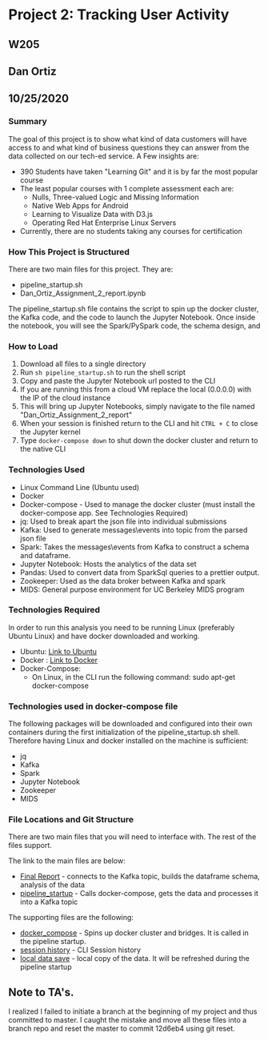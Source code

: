 # Project 2: Tracking User Activity
## W205
## Dan Ortiz
## 10/25/2020

### Summary

The goal of this project is to show what kind of data customers will have access to and what kind of business questions they can answer from the data collected on our tech-ed service. A Few insights are:

   * 390 Students have taken "Learning Git" and it is by far the most popular course
   * The least popular courses with 1 complete assessment each are:
       * Nulls, Three-valued Logic and Missing Information
       * Native Web Apps for Android
       * Learning to Visualize Data with D3.js
       * Operating Red Hat Enterprise Linux Servers
   * Currently, there are no students taking any courses for certification

### How This Project is Structured

There are two main files for this project. They are:
   - pipeline_startup.sh
   - Dan_Ortiz_Assignment_2_report.ipynb
   
The pipeline_startup.sh file contains the script to spin up the docker cluster, the Kafka code, and the code to launch
the Jupyter Notebook. Once inside the notebook, you will see the Spark/PySpark code, the schema design, and 

### How to Load

   1. Download all files to a single directory
   2. Run ```sh pipeline_startup.sh``` to run the shell script
   3. Copy and paste the Jupyter Notebook url posted to the CLI
   4. If you are running this from a cloud VM replace the local (0.0.0.0) with the IP of the cloud instance
   5. This will bring up Jupyter Notebooks, simply navigate to the file named "Dan_Ortiz_Assignment_2_report"
   6. When your session is finished return to the CLI and hit ```CTRL + C``` to close the Jupyter kernel
   7. Type ```docker-compose down``` to shut down the docker cluster and return to the native CLI

### Technologies Used
   - Linux Command Line (Ubuntu used)
   - Docker
   - Docker-compose - Used to manage the docker cluster (must install the docker-compose app. See Technologies Required)
   - jq: Used to break apart the json file into individual submissions
   - Kafka: Used to generate messages\events into topic from the parsed json file
   - Spark: Takes the messages\events from Kafka to construct a schema and dataframe.
   - Jupyter Notebook: Hosts the analytics of the data set
   - Pandas: Used to convert data from SparkSql queries to a prettier output.
   - Zookeeper: Used as the data broker between Kafka and spark
   - MIDS: General purpose environment for UC Berkeley MIDS program
   
### Technologies Required

In order to run this analysis you need to be running Linux (preferably Ubuntu Linux) and have docker downloaded and working.

   - Ubuntu: [Link to Ubuntu](https://ubuntu.com/)
   - Docker : [Link to Docker](https://www.docker.com/)
   - Docker-Compose:
      - On Linux, in the CLI run the following command: sudo apt-get docker-compose

### Technologies used in docker-compose file

The following packages will be downloaded and configured into their own containers during the first initialization of the pipeline_startup.sh shell. Therefore having Linux and docker installed on the machine is sufficient:

   - jq
   - Kafka
   - Spark
   - Jupyter Notebook
   - Zookeeper
   - MIDS

### File Locations and Git Structure

There are two main files that you will need to interface with. The rest of the files support.

The link to the main files are below:

   - [Final Report](Dan_Ortiz_Assigment_2_report.ipynb) - connects to the Kafka topic, builds the dataframe schema, analysis of the data 
   - [pipeline_startup](pipeline_startup.sh) - Calls docker-compose, gets the data and processes it into a Kafka topic
   
   
 The supporting files are the following:  
   - [docker_compose](docker-compose.yml) - Spins up docker cluster and bridges. It is called in the pipeline startup.
   - [session history](dortiz_history.txt) - CLI Session history
   - [local data save](assessment-attempts-20180128-121051-nested) - local copy of the data. It will be refreshed during the pipeline startup
   
## Note to TA's.

I realized I failed to initiate a branch at the beginning of my project and thus committed to master. I caught the mistake and move all these files into a branch repo and reset the master to commit 12d6eb4 using git reset.

